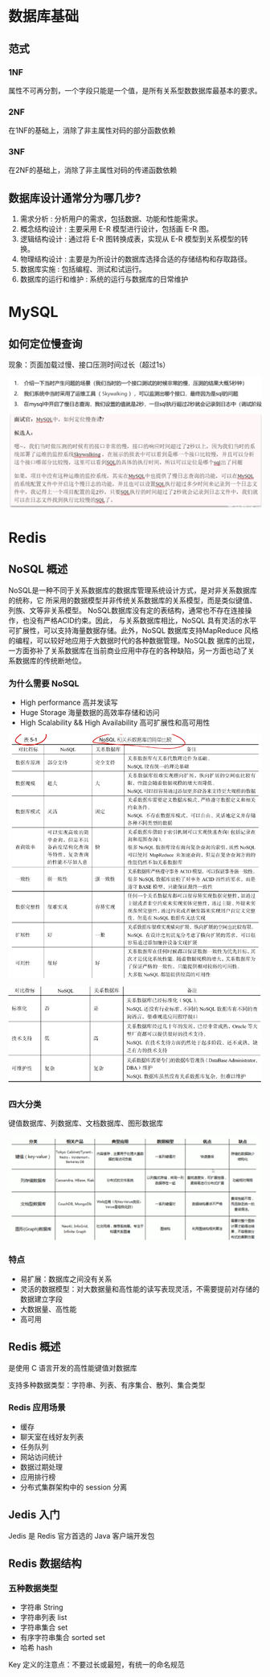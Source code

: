 # 数据库基础

## 范式

### 1NF

属性不可再分割，一个字段只能是一个值，是所有关系型数数据库最基本的要求。

### 2NF

在1NF的基础上，消除了非主属性对码的部分函数依赖

### 3NF

在2NF的基础上，消除了非主属性对码的传递函数依赖

## 数据库设计通常分为哪⼏步?  

1. 需求分析 : 分析⽤户的需求，包括数据、功能和性能需求。
2. 概念结构设计 : 主要采⽤ E-R 模型进⾏设计，包括画 E-R 图。
3. 逻辑结构设计 : 通过将 E-R 图转换成表，实现从 E-R 模型到关系模型的转换。
4. 物理结构设计 : 主要是为所设计的数据库选择合适的存储结构和存取路径。
5. 数据库实施 : 包括编程、测试和试运⾏。
6. 数据库的运⾏和维护 : 系统的运⾏与数据库的⽇常维护

# MySQL

## 如何定位慢查询

现象：页面加载过慢、接口压测时间过长（超过1s）

![image-20250127195235291](mysql.assets/image-20250127195235291.png)

# Redis

## NoSQL 概述

NoSQL是一种不同于关系数据库的数据库管理系统设计方式，是对非关系数据库的统称，它 所采用的数据模型并非传统关系数据库的关系模型，而是类似键值、列族、文等非关系模型。 NoSQL数据库没有定的表结构，通常也不存在连接操作，也没有严格ACID约束。因此， 与关系数据库相比，NoSQL 具有灵活的水平可扩展性，可以支持海量数据存储。此外，NoSQL 数据库支持MapReduce 风格的编程，可以较好地应用于大数据时代的各种数据管理。NoSQL数 据库的出现，一方面弥补了关系数据库在当前商业应用中存在的各种缺陷，另一方面也动了关 系数据库的传统断地位。 

### 为什么需要 NoSQL

+ High performance 高并发读写
+ Huge Storage 海量数据的高效率存储和访问
+ High Scalability && High Availability 高可扩展性和高可用性

![image-20250105222300741](mysql.assets/image-20250105222300741.png)

![image-20250105222308374](mysql.assets/image-20250105222308374.png)

### 四大分类

键值数据库、列数据库、文档数据库、图形数据库

![image-20250123173315747](mysql.assets/image-20250123173315747.png)

### 特点

+ 易扩展：数据库之间没有关系
+ 灵活的数据模型：对大数据量和高性能的读写表现灵活，不需要提前对存储的数据建立字段
+ 大数据量、高性能
+ 高可用

## Redis 概述

是使用 C 语言开发的高性能键值对数据库

支持多种数据类型：字符串、列表、有序集合、散列、集合类型

### Redis 应用场景

+ 缓存
+ 聊天室在线好友列表
+ 任务队列
+ 网站访问统计
+ 数据过期处理
+ 应用排行榜
+ 分布式集群架构中的 session 分离

## Jedis 入门

Jedis 是 Redis 官方首选的 Java 客户端开发包

## Redis 数据结构

### 五种数据类型

+ 字符串 String
+ 字符串列表 list
+ 字符串集合 set
+ 有序字符串集合 sorted set
+ 哈希 hash

Key 定义的注意点：不要过长或最短，有统一的命名规范

